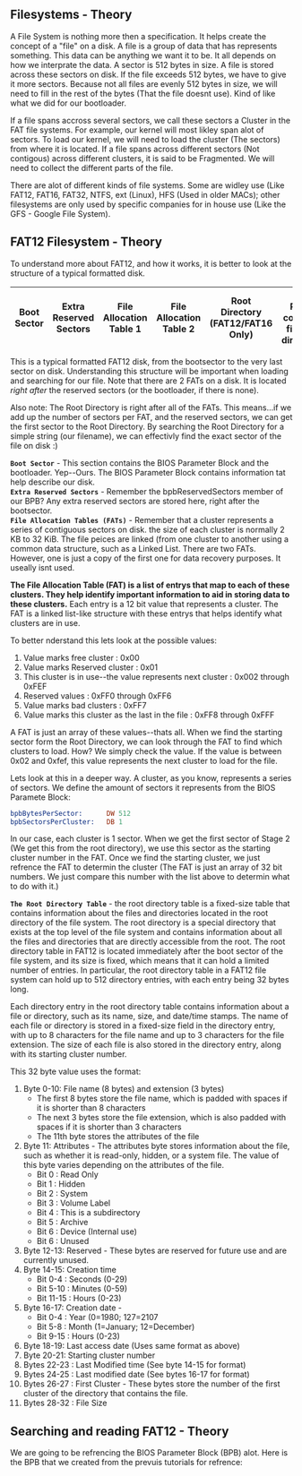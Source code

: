 ## Filesystems - Theory

A File System is nothing more then a specification. It helps create the concept of a "file" on a disk. A file is a group of data that has represents something. This data can be anything we want it to be. It all depends on how we interprate the data. A sector is 512 bytes in size. A file is stored across these sectors on disk. If the file exceeds 512 bytes, we have to give it more sectors. Because not all files are evenly 512 bytes in size, we will need to fill in the rest of the bytes (That the file doesnt use). Kind of like what we did for our bootloader.

If a file spans accross several sectors, we call these sectors a Cluster in the FAT file systems. For example, our kernel will most likley span alot of sectors. To load our kernel, we will need to load the cluster (The sectors) from where it is located. If a file spans across different sectors (Not contigous) across different clusters, it is said to be Fragmented. We will need to collect the different parts of the file.

There are alot of different kinds of file systems. Some are widley use (Like FAT12, FAT16, FAT32, NTFS, ext (Linux), HFS (Used in older MACs); other filesystems are only used by specific companies for in house use (Like the GFS - Google File System).

## FAT12 Filesystem - Theory
To understand more about FAT12, and how it works, it is better to look at the structure of a typical formatted disk. 

Boot Sector | Extra Reserved Sectors| File Allocation Table 1 | File Allocation Table 2 | Root Directory (FAT12/FAT16 Only) | Data Region containng files and directories |
------------|------------------------|-------------------------|-------------------------|-----------------------------------|---------------------------------------------|

This is a typical formatted FAT12 disk, from the bootsector to the very last sector on disk. Understanding this structure will be important when loading and searching for our file. Note that there are 2 FATs on a disk. It is located *right after* the reserved sectors (or the bootloader, if there is none).

Also note: The Root Directory is right after all of the FATs. This means...if we add up the number of sectors per FAT, and the reserved sectors, we can get the first sector to the Root Directory. By searching the Root Directory for a simple string (our filename), we can effectivly find the exact sector of the file on disk :) 

**`Boot Sector`** - This section contains the BIOS Parameter Block and the bootloader. Yep--Ours. The BIOS Parameter Block contains information tat help describe our disk.</br>
**`Extra Reserved Sectors`** - Remember the bpbReservedSectors member of our BPB? Any extra reserved sectors are stored here, right after the bootsector. </br>
**`File Allocation Tables (FATs)`** - Remember that a cluster represents a series of contiguous sectors on disk. the size of each cluster is normally 2 KB to 32 KiB. The file peices are linked (from one cluster to another using a common data structure, such as a Linked List. There are two FATs. However, one is just a copy of the first one for data recovery purposes. It useally isnt used.

**The File Allocation Table (FAT) is a list of entrys that map to each of these clusters. They help identify important information to aid in storing data to these clusters.** Each entry is a 12 bit value that represents a cluster. The FAT is a linked list-like structure with these entrys that helps identify what clusters are in use.

To better nderstand this lets look at the possible values: 
1. Value marks free cluster : 0x00
2. Value marks Reserved cluster : 0x01
3. This cluster is in use--the value represents next cluster : 0x002 through 0xFEF
4. Reserved values : 0xFF0 through 0xFF6
5. Value marks bad clusters : 0xFF7
6. Value marks this cluster as the last in the file : 0xFF8 through 0xFFF

A FAT is just an array of these values--thats all. When we find the starting sector form the Root Directory, we can look through the FAT to find which clusters to load. How? We simply check the value. If the value is between 0x02 and 0xfef, this value represents the next cluster to load for the file.

Lets look at this in a deeper way. A cluster, as you know, represents a series of sectors. We define the amount of sectors it represents from the BIOS Paramete Block: 
```asm
bpbBytesPerSector:  	DW 512
bpbSectorsPerCluster: 	DB 1
```
In our case, each cluster is 1 sector. When we get the first sector of Stage 2 (We get this from the root directory), we use this sector as the starting cluster number in the FAT. Once we find the starting cluster, we just refrence the FAT to determin the cluster (The FAT is just an array of 32 bit numbers. We just compare this number with the list above to determin what to do with it.) 

**`The Root Directory Table`** - the root directory table is a fixed-size table that contains information about the files and directories located in the root directory of the file system. The root directory is a special directory that exists at the top level of the file system and contains information about all the files and directories that are directly accessible from the root. The root directory table in FAT12 is located immediately after the boot sector of the file system, and its size is fixed, which means that it can hold a limited number of entries. In particular, the root directory table in a FAT12 file system can hold up to 512 directory entries, with each entry being 32 bytes long.

Each directory entry in the root directory table contains information about a file or directory, such as its name, size, and date/time stamps. The name of each file or directory is stored in a fixed-size field in the directory entry, with up to 8 characters for the file name and up to 3 characters for the file extension. The size of each file is also stored in the directory entry, along with its starting cluster number.

This 32 byte value uses the format: 
1. Byte 0-10: File name (8 bytes) and extension (3 bytes)</br>
    - The first 8 bytes store the file name, which is padded with spaces if it is shorter than 8 characters
    - The next 3 bytes store the file extension, which is also padded with spaces if it is shorter than 3 characters
    - The 11th byte stores the attributes of the file
2. Byte 11: Attributes - The attributes byte stores information about the file, such as whether it is read-only, hidden, or a system file. The value of this byte varies depending on the attributes of the file.
    - Bit 0 : Read Only
    - Bit 1 : Hidden
    - Bit 2 : System
    - Bit 3 : Volume Label
    - Bit 4 : This is a subdirectory
    - Bit 5 : Archive
    - Bit 6 : Device (Internal use)
    - Bit 6 : Unused
3. Byte 12-13: Reserved - These bytes are reserved for future use and are currently unused.
4. Byte 14-15: Creation time
    - Bit 0-4 : Seconds (0-29)
    - Bit 5-10 : Minutes (0-59)
    - Bit 11-15 : Hours (0-23)
5. Byte 16-17: Creation date - 
    - Bit 0-4 : Year (0=1980; 127=2107
    - Bit 5-8 : Month (1=January; 12=December)
    - Bit 9-15 : Hours (0-23)
6. Byte 18-19: Last access date (Uses same format as above)
7. Byte 20-21: Starting cluster number
8. Bytes 22-23 : Last Modified time (See byte 14-15 for format)
9. Bytes 24-25 : Last modified date (See bytes 16-17 for format)
10. Bytes 26-27 : First Cluster - These bytes store the number of the first cluster of the directory that contains the file.
11. Bytes 28-32 : File Size

## Searching and reading FAT12 - Theory
We are going to be refrencing the BIOS Parameter Block (BPB) alot. Here is the BPB that we created from the prevuis tutorials for refrence: 
